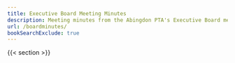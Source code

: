 ```yaml
---
title: Executive Board Meeting Minutes
description: Meeting minutes from the Abingdon PTA's Executive Board meetings.
url: /boardminutes/
bookSearchExclude: true
---
```


{{< section >}}